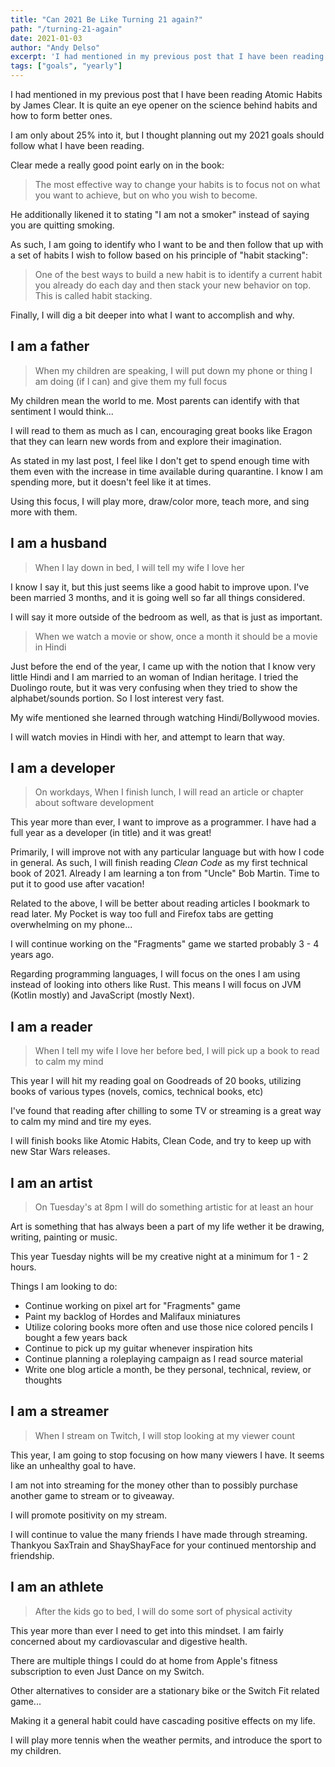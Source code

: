 ```yaml
---
title: "Can 2021 Be Like Turning 21 again?"
path: "/turning-21-again"
date: 2021-01-03
author: "Andy Delso"
excerpt: 'I had mentioned in my previous post that I have been reading Atomic Habits...'
tags: ["goals", "yearly"]
---
```


I had mentioned in my previous post that I have been reading Atomic Habits by James Clear. It is quite an eye opener on the science behind habits and how to form better ones. 

I am only about 25% into it, but I thought planning out my 2021 goals should follow what I have been reading.

Clear mede a really good point early on in the book:

> The most effective way to change your habits is to focus not on what you want to achieve, but on who you wish to become.

 He additionally likened it to stating "I am not a smoker" instead of saying you are quitting smoking.

As such, I am going to identify who I want to be and then follow that up  with a set of habits I wish to follow based on his principle of "habit stacking":

> One of the best ways to build a new habit is to identify a current habit you already do each day and then stack your new behavior on top. This is called habit stacking.

Finally, I will dig a bit deeper into what I want to accomplish and why.

## I am a father

> When my children are speaking, I will put down my phone or thing I am doing (if I can) and give them my full focus

My children mean the world to me. Most parents can identify with that sentiment I would think...

I will read to them as much as I can, encouraging great books like Eragon that they can learn new words from and explore their imagination.

As stated in my last post, I feel like I don't get to spend enough time with them even with the increase in time available during quarantine. I know I am spending more, but it doesn't feel like it at times.

Using this focus, I will play more, draw/color more, teach more, and sing more with them.
## I am a husband

> When I lay down in bed, I will tell my wife I love her

I know I say it, but this just seems like a good habit to improve upon. I've been married 3 months, and it is going well so far all things considered.

I will say it more outside of the bedroom as well, as that is just as important.

> When we watch a movie or show, once a month it should be a movie in Hindi

Just before the end of the year, I came up with the notion that I know very little Hindi and I am married to an woman of Indian heritage. I tried the Duolingo route, but it was very confusing when they tried to show the alphabet/sounds portion. So I lost interest very fast.

My wife mentioned she learned through watching Hindi/Bollywood movies.

I will watch movies in Hindi with her, and attempt to learn that way.
## I am a developer

> On workdays, When I finish lunch, I will read an article or chapter about software development

This year more than ever, I want to improve as a programmer. I have had a full year as a developer (in title) and it was great!

Primarily, I will improve not with any particular language but with how I code in general. As such, I will finish reading *Clean Code* as my first technical book of 2021. Already I am learning a ton from "Uncle" Bob Martin. Time to put it to good use after vacation!

Related to the above, I will be better about reading articles I bookmark to read later. My Pocket is way too full and Firefox tabs are getting overwhelming on my phone...

I will continue working on the "Fragments" game we started probably 3 - 4 years ago.

Regarding programming languages, I will focus on the ones I am using instead of looking into others like Rust. This means I will focus on JVM (Kotlin mostly) and JavaScript (mostly Next).

## I am a reader

> When I tell my wife I love her before bed, I will pick up a book to read to calm my mind

This year I will hit my reading goal on Goodreads of 20 books, utilizing books of various types (novels, comics, technical books, etc)

I've found that reading after chilling to some TV or streaming is a great way to calm my mind and tire my eyes.

I will finish books like Atomic Habits, Clean Code, and try to keep up with new Star Wars releases.


## I am an artist

> On Tuesday's at 8pm I will do something artistic for at least an hour

Art is something that has always been a part of my life wether it be drawing, writing, painting or music.

This year Tuesday nights will be my creative night at a minimum for 1 - 2 hours.

Things I am looking to do:
* Continue working on pixel art for "Fragments" game
* Paint my backlog of Hordes and Malifaux miniatures
* Utilize coloring books more often and use those nice colored pencils I bought a few years back
* Continue to pick up my guitar whenever inspiration hits
* Continue planning a roleplaying campaign as I read source material
* Write one blog article a month, be they personal, technical, review, or thoughts

## I am a streamer

> When I stream on Twitch, I will stop looking at my viewer count

This year, I am going to stop focusing on how many viewers I have. It seems like an unhealthy goal to have. 

I am not into streaming for the money other than to possibly purchase another game to stream or to giveaway.

I will promote positivity on my stream.

I will continue to value the many friends I have made through streaming. Thankyou SaxTrain and ShayShayFace for your continued mentorship and friendship.

## I am an athlete

> After the kids go to bed, I will do some sort of physical activity

This year more than ever I need to get into this mindset. I am fairly concerned about my cardiovascular and digestive health. 

There are multiple things I could do at home from Apple's fitness subscription to even Just Dance on my Switch.

Other alternatives to consider are a stationary bike or the Switch Fit related game...

Making it a general habit could have cascading positive effects on my life.

I will play more tennis when the weather permits, and introduce the sport to my children.